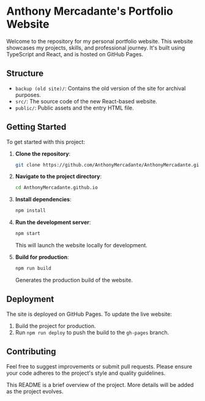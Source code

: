 # Anthony Mercadante's Portfolio Website

Welcome to the repository for my personal portfolio website. This website showcases my projects, skills, and professional journey. It's built using TypeScript and React, and is hosted on GitHub Pages.

## Structure

- `backup (old site)/`: Contains the old version of the site for archival purposes.
- `src/`: The source code of the new React-based website.
- `public/`: Public assets and the entry HTML file.

## Getting Started

To get started with this project:

1. **Clone the repository**:
   ```bash
   git clone https://github.com/AnthonyMercadante/AnthonyMercadante.github.io.git
   ```

2. **Navigate to the project directory**:
   ```bash
   cd AnthonyMercadante.github.io
   ```

3. **Install dependencies**:
   ```bash
   npm install
   ```

4. **Run the development server**:
   ```bash
   npm start
   ```
   This will launch the website locally for development.

5. **Build for production**:
   ```bash
   npm run build
   ```
   Generates the production build of the website.

## Deployment

The site is deployed on GitHub Pages. To update the live website:

1. Build the project for production.
2. Run `npm run deploy` to push the build to the `gh-pages` branch.

## Contributing

Feel free to suggest improvements or submit pull requests. Please ensure your code adheres to the project's style and quality guidelines.

This README is a brief overview of the project. More details will be added as the project evolves.
```
